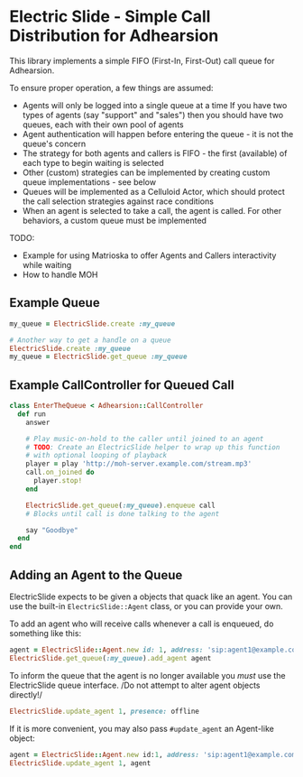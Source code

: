 Electric Slide - Simple Call Distribution for Adhearsion
====================================================================

This library implements a simple FIFO (First-In, First-Out) call queue for Adhearsion.

To ensure proper operation, a few things are assumed:

* Agents will only be logged into a single queue at a time
    If you have two types of agents (say "support" and "sales") then you should have two queues, each with their own pool of agents
* Agent authentication will happen before entering the queue - it is not the queue's concern
* The strategy for both agents and callers is FIFO - the first (available) of each type to begin waiting is selected
* Other (custom) strategies can be implemented by creating custom queue implementations - see below
* Queues will be implemented as a Celluloid Actor, which should protect the call selection strategies against race conditions
* When an agent is selected to take a call, the agent is called. For other behaviors, a custom queue must be implemented

TODO:
* Example for using Matrioska to offer Agents and Callers interactivity while waiting
* How to handle MOH

Example Queue
-------------

```Ruby
my_queue = ElectricSlide.create :my_queue

# Another way to get a handle on a queue
ElectricSlide.create :my_queue
my_queue = ElectricSlide.get_queue :my_queue
```


Example CallController for Queued Call
--------------------------------------

```Ruby
class EnterTheQueue < Adhearsion::CallController
  def run
    answer

    # Play music-on-hold to the caller until joined to an agent
    # TODO: Create an ElectricSlide helper to wrap up this function
    # with optional looping of playback
    player = play 'http://moh-server.example.com/stream.mp3'
    call.on_joined do
      player.stop!
    end

    ElectricSlide.get_queue(:my_queue).enqueue call
    # Blocks until call is done talking to the agent

    say "Goodbye"
  end
end
```


Adding an Agent to the Queue
----------------------------

ElectricSlide expects to be given a objects that quack like an agent. You can use the built-in `ElectricSlide::Agent` class, or you can provide your own.

To add an agent who will receive calls whenever a call is enqueued, do something like this:

```Ruby
agent = ElectricSlide::Agent.new id: 1, address: 'sip:agent1@example.com', presence: :available
ElectricSlide.get_queue(:my_queue).add_agent agent
```

To inform the queue that the agent is no longer available you *must* use the ElectricSlide queue interface. /Do not attempt to alter agent objects directly!/

```Ruby
ElectricSlide.update_agent 1, presence: offline
```

If it is more convenient, you may also pass `#update_agent` an Agent-like object:

```Ruby
agent = ElectricSlide::Agent.new id:1, address: 'sip:agent1@example.com', presence: :offline
ElectricSlide.update_agent 1, agent
```

